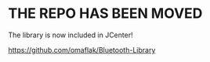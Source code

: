 # THE REPO HAS BEEN MOVED

The library is now included in JCenter!

https://github.com/omaflak/Bluetooth-Library
